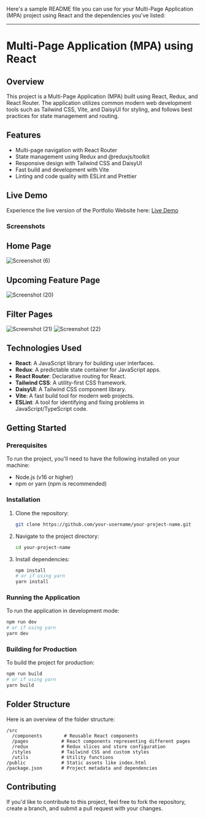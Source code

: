 Here's a sample README file you can use for your Multi-Page Application (MPA) project using React and the dependencies you've listed:

---

# Multi-Page Application (MPA) using React

## Overview
This project is a Multi-Page Application (MPA) built using React, Redux, and React Router. The application utilizes common modern web development tools such as Tailwind CSS, Vite, and DaisyUI for styling, and follows best practices for state management and routing.

## Features
- Multi-page navigation with React Router
- State management using Redux and @reduxjs/toolkit
- Responsive design with Tailwind CSS and DaisyUI
- Fast build and development with Vite
- Linting and code quality with ESLint and Prettier

## Live Demo

Experience the live version of the Portfolio Website here: [Live Demo](https://klizos-multi-page-application.vercel.app)

### Screenshots

## Home Page
![Screenshot (6)](https://github.com/user-attachments/assets/6c8032aa-a070-4198-917d-f297e5cb3532)

## Upcoming Feature Page
![Screenshot (20)](https://github.com/user-attachments/assets/c9e68e4c-1e3e-4d67-a615-cf9b9a9b0209)

## Filter Pages
![Screenshot (21)](https://github.com/user-attachments/assets/213f5b62-0dca-493b-a91a-44408aaaeb5a)
![Screenshot (22)](https://github.com/user-attachments/assets/4a42bf27-cb3e-4c26-b28e-2c00f8a8d84a)

## Technologies Used
- **React**: A JavaScript library for building user interfaces.
- **Redux**: A predictable state container for JavaScript apps.
- **React Router**: Declarative routing for React.
- **Tailwind CSS**: A utility-first CSS framework.
- **DaisyUI**: A Tailwind CSS component library.
- **Vite**: A fast build tool for modern web projects.
- **ESLint**: A tool for identifying and fixing problems in JavaScript/TypeScript code.

## Getting Started

### Prerequisites
To run the project, you'll need to have the following installed on your machine:
- Node.js (v16 or higher)
- npm or yarn (npm is recommended)

### Installation

1. Clone the repository:
   ```bash
   git clone https://github.com/your-username/your-project-name.git
   ```

2. Navigate to the project directory:
   ```bash
   cd your-project-name
   ```

3. Install dependencies:
   ```bash
   npm install
   # or if using yarn
   yarn install
   ```

### Running the Application

To run the application in development mode:

```bash
npm run dev
# or if using yarn
yarn dev
```

### Building for Production

To build the project for production:

```bash
npm run build
# or if using yarn
yarn build
```


## Folder Structure
Here is an overview of the folder structure:

```
/src
  /components        # Reusable React components
  /pages            # React components representing different pages
  /redux            # Redux slices and store configuration
  /styles           # Tailwind CSS and custom styles
  /utils            # Utility functions
/public             # Static assets like index.html
/package.json       # Project metadata and dependencies
```

## Contributing
If you'd like to contribute to this project, feel free to fork the repository, create a branch, and submit a pull request with your changes.
